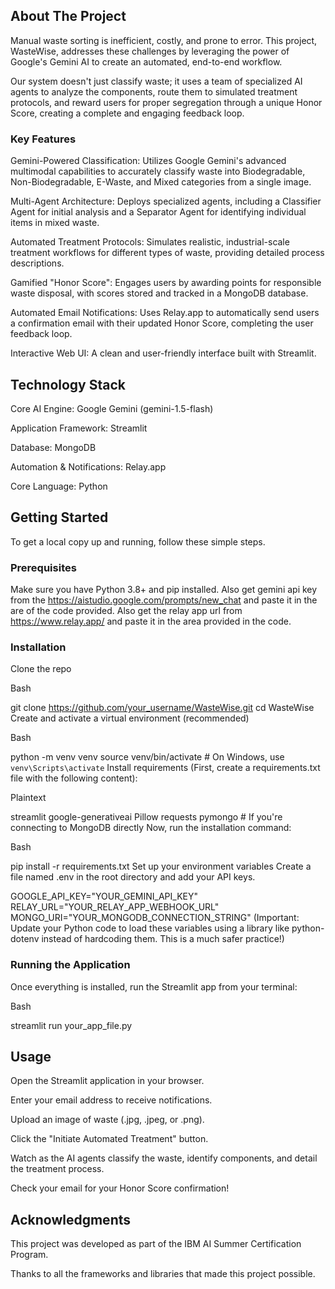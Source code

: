 

## About The Project
Manual waste sorting is inefficient, costly, and prone to error. This project, WasteWise, addresses these challenges by leveraging the power of Google's Gemini AI to create an automated, end-to-end workflow.

Our system doesn't just classify waste; it uses a team of specialized AI agents to analyze the components, route them to simulated treatment protocols, and reward users for proper segregation through a unique Honor Score, creating a complete and engaging feedback loop.

### Key Features
 Gemini-Powered Classification: Utilizes Google Gemini's advanced multimodal capabilities to accurately classify waste into Biodegradable, Non-Biodegradable, E-Waste, and Mixed categories from a single image.

 Multi-Agent Architecture: Deploys specialized agents, including a Classifier Agent for initial analysis and a Separator Agent for identifying individual items in mixed waste.

 Automated Treatment Protocols: Simulates realistic, industrial-scale treatment workflows for different types of waste, providing detailed process descriptions.

Gamified "Honor Score": Engages users by awarding points for responsible waste disposal, with scores stored and tracked in a MongoDB database.

 Automated Email Notifications: Uses Relay.app to automatically send users a confirmation email with their updated Honor Score, completing the user feedback loop.

 Interactive Web UI: A clean and user-friendly interface built with Streamlit.

## Technology Stack
Core AI Engine: Google Gemini (gemini-1.5-flash)

Application Framework: Streamlit

Database: MongoDB

Automation & Notifications: Relay.app

Core Language: Python

## Getting Started
To get a local copy up and running, follow these simple steps.

### Prerequisites
Make sure you have Python 3.8+ and pip installed.
Also get gemini api key from the https://aistudio.google.com/prompts/new_chat and paste it in the are of the code provided.
Also get the relay app url from https://www.relay.app/ and paste it in the area provided in the code.

### Installation
Clone the repo

Bash

git clone https://github.com/your_username/WasteWise.git
cd WasteWise
Create and activate a virtual environment (recommended)

Bash

python -m venv venv
source venv/bin/activate  # On Windows, use `venv\Scripts\activate`
Install requirements
(First, create a requirements.txt file with the following content):

Plaintext

streamlit
google-generativeai
Pillow
requests
pymongo # If you're connecting to MongoDB directly
Now, run the installation command:

Bash

pip install -r requirements.txt
Set up your environment variables
Create a file named .env in the root directory and add your API keys.

GOOGLE_API_KEY="YOUR_GEMINI_API_KEY"
RELAY_URL="YOUR_RELAY_APP_WEBHOOK_URL"
MONGO_URI="YOUR_MONGODB_CONNECTION_STRING"
(Important: Update your Python code to load these variables using a library like python-dotenv instead of hardcoding them. This is a much safer practice!)

### Running the Application
Once everything is installed, run the Streamlit app from your terminal:

Bash

streamlit run your_app_file.py
## Usage
Open the Streamlit application in your browser.

Enter your email address to receive notifications.

Upload an image of waste (.jpg, .jpeg, or .png).

Click the "Initiate Automated Treatment" button.

Watch as the AI agents classify the waste, identify components, and detail the treatment process.

Check your email for your Honor Score confirmation!

## Acknowledgments
This project was developed as part of the IBM AI Summer Certification Program.

Thanks to all the frameworks and libraries that made this project possible.
